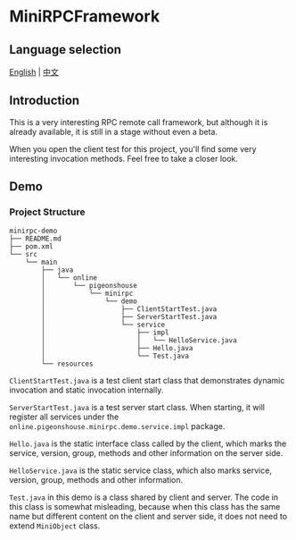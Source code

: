 # MiniRPCFramework

## Language selection
[English](README.md) | [中文](README_CN.md)

## Introduction

This is a very interesting RPC remote call framework, but although it is already available, it is still in a stage without even a beta.

When you open the client test for this project, you'll find some very interesting invocation methods. Feel free to take a closer look.

## Demo
### Project Structure

```
minirpc-demo
├── README.md
├── pom.xml
└── src
    └── main
        ├── java
        │   └── online
        │       └── pigeonshouse
        │           └── minirpc
        │               └── demo
        │                   ├── ClientStartTest.java
        │                   ├── ServerStartTest.java
        │                   └── service
        │                       ├── impl
        │                       │   └── HelloService.java
        │                       ├── Hello.java
        │                       └── Test.java
        └── resources
```

`ClientStartTest.java` is a test client start class that demonstrates dynamic invocation and static invocation internally.

`ServerStartTest.java` is a test server start class. When starting, it will register all services under the `online.pigeonshouse.minirpc.demo.service.impl` package.

`Hello.java` is the static interface class called by the client, which marks the service, version, group, methods and other information on the server side.

`HelloService.java` is the static service class, which also marks service, version, group, methods and other information.

`Test.java` in this demo is a class shared by client and server. The code in this class is somewhat misleading, because when this class has the same name but different content on the client and server side, it does not need to extend `MiniObject` class.